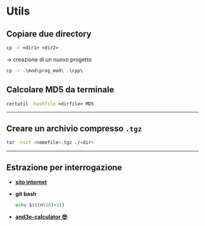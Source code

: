 # Utils

## Copiare due directory

```cmd
cp -r <dir1> <dir2>
```

→ creazione di un nuovo progetto

```cmd
cp -r .\mod\prog_mod\ .\cpp\
```

## Calcolare MD5 da terminale

```cmd
certutil -hashfile <dirfile> MD5
```

---

## Creare un archivio compresso `.tgz`

```bash
tar -cvzf <nomefile>.tgz ./<dir>
```

---

## Estrazione per interrogazione

- **[sito internet](https://calcolatricegratis.it/calcolatrice-per-divisioni-in-colonna-online-spiegazione-ed-esempi/)**
- **git bash**
  
  ```bash
  echo $(((n%16)+1))
  ```
- **[and3e-calculator 😎](https://and3e-calculator.netlify.app/)**
